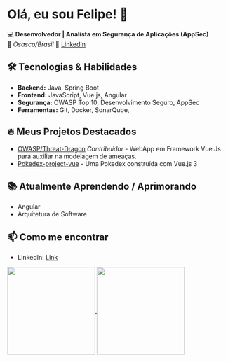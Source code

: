 # Olá, eu sou Felipe! 👋  

💻 **Desenvolvedor | Analista em Segurança de Aplicações (AppSec)**  
📍 *Osasco/Brasil*
📧 [LinkedIn](https://www.linkedin.com/in/felipe-costacurta-paruce/)

## 🛠️ Tecnologias & Habilidades  

- **Backend:** Java, Spring Boot  
- **Frontend:** JavaScript, Vue.js, Angular  
- **Segurança:** OWASP Top 10, Desenvolvimento Seguro, AppSec  
- **Ferramentas:** Git, Docker, SonarQube, 

## 🔥 Meus Projetos Destacados  

- [OWASP/Threat-Dragon](https://github.com/OWASP/threat-dragon) *Contribuídor* - WebApp em Framework Vue.Js para auxiliar na modelagem de ameaças.
- [Pokedex-project-vue](https://github.com/fparuce/pokedex-project-vue) - Uma Pokedex construída com Vue.js 3

## 📚 Atualmente Aprendendo / Aprimorando  

- Angular
- Arquitetura de Software 

## 📫 Como me encontrar  

- LinkedIn: [Link](https://www.linkedin.com/in/felipe-costacurta-paruce/)


<a href="https://github.com/anuraghazra/github-readme-stats">
  <img height=200 align="center" src="https://github-readme-stats.vercel.app/api?username=fparuce&show_icons=true&theme=gotham&include_all_commits=true" />
</a>
<a href="https://github.com/anuraghazra/github-readme-stats">
  <img height=200 align="center" src="https://github-readme-stats.vercel.app/api/top-langs/?username=fparuce&layout=compact&theme=gotham" />
</a>
